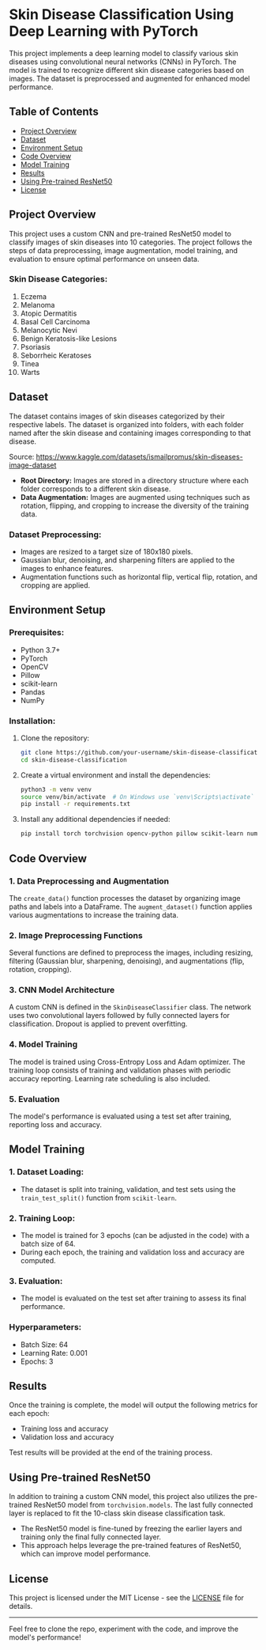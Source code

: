 
# Skin Disease Classification Using Deep Learning with PyTorch

This project implements a deep learning model to classify various skin diseases using convolutional neural networks (CNNs) in PyTorch. The model is trained to recognize different skin disease categories based on images. The dataset is preprocessed and augmented for enhanced model performance.

## Table of Contents

- [Project Overview](#project-overview)
- [Dataset](#dataset)
- [Environment Setup](#environment-setup)
- [Code Overview](#code-overview)
- [Model Training](#model-training)
- [Results](#results)
- [Using Pre-trained ResNet50](#using-pre-trained-resnet50)
- [License](#license)

## Project Overview

This project uses a custom CNN and pre-trained ResNet50 model to classify images of skin diseases into 10 categories. The project follows the steps of data preprocessing, image augmentation, model training, and evaluation to ensure optimal performance on unseen data.

### Skin Disease Categories:
1. Eczema
2. Melanoma
3. Atopic Dermatitis
4. Basal Cell Carcinoma
5. Melanocytic Nevi
6. Benign Keratosis-like Lesions
7. Psoriasis
8. Seborrheic Keratoses
9. Tinea
10. Warts

## Dataset

The dataset contains images of skin diseases categorized by their respective labels. The dataset is organized into folders, with each folder named after the skin disease and containing images corresponding to that disease.

Source: https://www.kaggle.com/datasets/ismailpromus/skin-diseases-image-dataset
- **Root Directory:** Images are stored in a directory structure where each folder corresponds to a different skin disease.
- **Data Augmentation:** Images are augmented using techniques such as rotation, flipping, and cropping to increase the diversity of the training data.

### Dataset Preprocessing:
- Images are resized to a target size of 180x180 pixels.
- Gaussian blur, denoising, and sharpening filters are applied to the images to enhance features.
- Augmentation functions such as horizontal flip, vertical flip, rotation, and cropping are applied.

## Environment Setup

### Prerequisites:
- Python 3.7+
- PyTorch
- OpenCV
- Pillow
- scikit-learn
- Pandas
- NumPy

### Installation:

1. Clone the repository:
   ```bash
   git clone https://github.com/your-username/skin-disease-classification.git
   cd skin-disease-classification
   ```

2. Create a virtual environment and install the dependencies:
   ```bash
   python3 -m venv venv
   source venv/bin/activate  # On Windows use `venv\Scripts\activate`
   pip install -r requirements.txt
   ```

3. Install any additional dependencies if needed:
   ```bash
   pip install torch torchvision opencv-python pillow scikit-learn numpy
   ```

## Code Overview

### 1. Data Preprocessing and Augmentation
The `create_data()` function processes the dataset by organizing image paths and labels into a DataFrame. The `augment_dataset()` function applies various augmentations to increase the training data.

### 2. Image Preprocessing Functions
Several functions are defined to preprocess the images, including resizing, filtering (Gaussian blur, sharpening, denoising), and augmentations (flip, rotation, cropping).

### 3. CNN Model Architecture
A custom CNN is defined in the `SkinDiseaseClassifier` class. The network uses two convolutional layers followed by fully connected layers for classification. Dropout is applied to prevent overfitting.

### 4. Model Training
The model is trained using Cross-Entropy Loss and Adam optimizer. The training loop consists of training and validation phases with periodic accuracy reporting. Learning rate scheduling is also included.

### 5. Evaluation
The model's performance is evaluated using a test set after training, reporting loss and accuracy.

## Model Training

### 1. Dataset Loading:
- The dataset is split into training, validation, and test sets using the `train_test_split()` function from `scikit-learn`.

### 2. Training Loop:
- The model is trained for 3 epochs (can be adjusted in the code) with a batch size of 64.
- During each epoch, the training and validation loss and accuracy are computed.

### 3. Evaluation:
- The model is evaluated on the test set after training to assess its final performance.

### Hyperparameters:
- Batch Size: 64
- Learning Rate: 0.001
- Epochs: 3

## Results

Once the training is complete, the model will output the following metrics for each epoch:
- Training loss and accuracy
- Validation loss and accuracy

Test results will be provided at the end of the training process.

## Using Pre-trained ResNet50

In addition to training a custom CNN model, this project also utilizes the pre-trained ResNet50 model from `torchvision.models`. The last fully connected layer is replaced to fit the 10-class skin disease classification task.

- The ResNet50 model is fine-tuned by freezing the earlier layers and training only the final fully connected layer.
- This approach helps leverage the pre-trained features of ResNet50, which can improve model performance.

## License

This project is licensed under the MIT License - see the [LICENSE](LICENSE) file for details.

---

Feel free to clone the repo, experiment with the code, and improve the model's performance!
